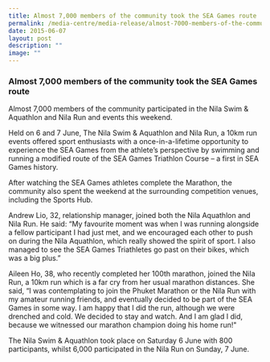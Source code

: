 ```yaml
---
title: Almost 7,000 members of the community took the SEA Games route
permalink: /media-centre/media-release/almost-7000-members-of-the-community-took-the-sea-games-route/
date: 2015-06-07
layout: post
description: ""
image: ""
---
```


### **Almost 7,000 members of the community took the SEA Games route**
Almost 7,000 members of the community participated in the Nila Swim & Aquathlon and Nila Run and events this weekend.

Held on 6 and 7 June, The Nila Swim & Aquathlon and Nila Run, a 10km run events offered sport enthusiasts with a once-in-a-lifetime opportunity to experience the SEA Games from the athlete’s perspective by swimming and running a modified route of the SEA Games Triathlon Course – a first in SEA Games history.  

After watching the SEA Games athletes complete the Marathon, the community also spent the weekend at the surrounding competition venues, including the Sports Hub.  

Andrew Lio, 32, relationship manager, joined both the Nila Aquathlon and Nila Run. He said: “My favourite moment was when I was running alongside a fellow participant I had just met, and we encouraged each other to push on during the Nila Aquathlon, which really showed the spirit of sport. I also managed to see the SEA Games Triathletes go past on their bikes, which was a big plus.”  

Aileen Ho, 38, who recently completed her 100th marathon, joined the Nila Run, a 10km run which is a far cry from her usual marathon distances. She said, “I was contemplating to join the Phuket Marathon or the Nila Run with my amateur running friends, and eventually decided to be part of the SEA Games in some way. I am happy that I did the run, although we were drenched and cold. We decided to stay and watch. And I am glad I did, because we witnessed our marathon champion doing his home run!"

The Nila Swim & Aquathlon took place on Saturday 6 June with 800 participants, whilst 6,000 participated in the Nila Run on Sunday, 7 June.
